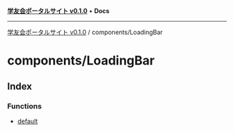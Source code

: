 [**学友会ポータルサイト v0.1.0**](../../README.md) • **Docs**

***

[学友会ポータルサイト v0.1.0](../../modules.md) / components/LoadingBar

# components/LoadingBar

## Index

### Functions

- [default](functions/default.md)

